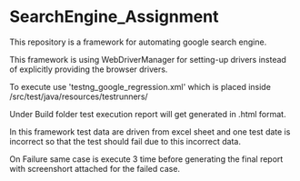 # SearchEngine_Assignment


This repository is a framework for automating google search engine. 

This framework is using WebDriverManager for setting-up drivers instead of explicitly providing the browser drivers. 

To execute use 'testng_google_regression.xml' which is placed inside /src/test/java/resources/testrunners/

Under Build folder test execution report will get generated in .html format.


In this framework test data are driven from excel sheet and one test date is incorrect so that the test should fail due to this incorrect data.


On Failure same case is execute 3 time before generating the final report with screenshort attached for the failed case.



